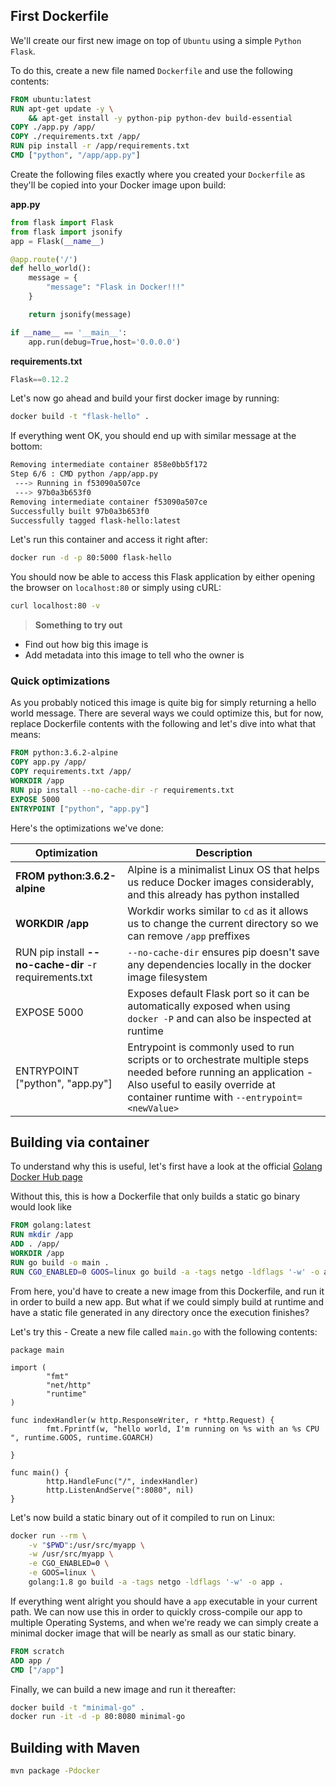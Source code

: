 ## First Dockerfile


We'll create our first new image on top of `Ubuntu` using a simple `Python Flask`. 

To do this, create a new file named `Dockerfile` and use the following contents:

```dockerfile
FROM ubuntu:latest
RUN apt-get update -y \
    && apt-get install -y python-pip python-dev build-essential
COPY ./app.py /app/
COPY ./requirements.txt /app/
RUN pip install -r /app/requirements.txt
CMD ["python", "/app/app.py"]
```

Create the following files exactly where you created your `Dockerfile` as they'll be copied into your Docker image upon build:

**app.py**

```python
from flask import Flask
from flask import jsonify
app = Flask(__name__)

@app.route('/')
def hello_world():
    message = {
    	"message": "Flask in Docker!!!"
    }

    return jsonify(message)

if __name__ == '__main__':
    app.run(debug=True,host='0.0.0.0')
```

**requirements.txt**

```python
Flask==0.12.2
```

Let's now go ahead and build your first docker image by running:

```bash
docker build -t "flask-hello" .
```

If everything went OK, you should end up with similar message at the bottom:

```bash
Removing intermediate container 858e0bb5f172
Step 6/6 : CMD python /app/app.py
 ---> Running in f53090a507ce
 ---> 97b0a3b653f0
Removing intermediate container f53090a507ce
Successfully built 97b0a3b653f0
Successfully tagged flask-hello:latest
```

Let's run this container and access it right after:

```bash
docker run -d -p 80:5000 flask-hello
```

You should now be able to access this Flask application by either opening the browser on `localhost:80` or simply using cURL:

```bash
curl localhost:80 -v
```

> **Something to try out**

* Find out how big this image is
* Add metadata into this image to tell who the owner is


### Quick optimizations

As you probably noticed this image is quite big for simply returning a hello world message. There are several ways we could optimize this, but for now, replace Dockerfile contents with the following and let's dive into what that means:

```dockerfile
FROM python:3.6.2-alpine
COPY app.py /app/
COPY requirements.txt /app/
WORKDIR /app
RUN pip install --no-cache-dir -r requirements.txt
EXPOSE 5000
ENTRYPOINT ["python", "app.py"]
```

Here's the optimizations we've done:

Optimization | Description
------------------------------------------------------------------------------ | --------------------------------------------------------------------------------- 
**FROM python:3.6.2-alpine**| Alpine is a minimalist Linux OS that helps us reduce Docker images considerably, and this already has python installed
**WORKDIR /app** | Workdir works similar to `cd` as it allows us to change the current directory so we can remove `/app` preffixes
RUN pip install **--no-cache-dir** -r requirements.txt | ``--no-cache-dir`` ensures pip doesn't save any dependencies locally in the docker image filesystem
EXPOSE 5000 | Exposes default Flask port so it can be automatically exposed when using `docker -P` and can also be inspected at runtime
ENTRYPOINT ["python", "app.py"] | Entrypoint is commonly used to run scripts or to orchestrate multiple steps needed before running an application - Also useful to easily override at container runtime with `--entrypoint=<newValue>`


## Building via container


To understand why this is useful, let's first have a look at the official [Golang Docker Hub page](https://hub.docker.com/_/golang/)

Without this, this is how a Dockerfile that only builds a static go binary would look like

```dockerfile
FROM golang:latest 
RUN mkdir /app 
ADD . /app/ 
WORKDIR /app 
RUN go build -o main .
RUN CGO_ENABLED=0 GOOS=linux go build -a -tags netgo -ldflags '-w' -o app . 
```

From here, you'd have to create a new image from this Dockerfile, and run it in order to build a new app. But what if we could simply build at runtime and have a static file generated in any directory once the execution finishes?

Let's try this - Create a new file called `main.go` with the following contents:

```golang
package main

import (
        "fmt"
        "net/http"
        "runtime"
)

func indexHandler(w http.ResponseWriter, r *http.Request) {
        fmt.Fprintf(w, "hello world, I'm running on %s with an %s CPU ", runtime.GOOS, runtime.GOARCH)

}

func main() {
        http.HandleFunc("/", indexHandler)
        http.ListenAndServe(":8080", nil)
}
```

Let's now build a static binary out of it compiled to run on Linux:

```bash
docker run --rm \
    -v "$PWD":/usr/src/myapp \
    -w /usr/src/myapp \
    -e CGO_ENABLED=0 \
    -e GOOS=linux \
    golang:1.8 go build -a -tags netgo -ldflags '-w' -o app .
```

If everything went alright you should have a `app` executable in your current path. We can now use this in order to quickly cross-compile our app to multiple Operating Systems, and when we're ready we can simply create a minimal docker image that will be nearly as small as our static binary.

```dockerfile
FROM scratch
ADD app /
CMD ["/app"]
```

Finally, we can build a new image and run it thereafter:

```bash
docker build -t "minimal-go" .
docker run -it -d -p 80:8080 minimal-go
```


## Building with Maven

```bash
mvn package -Pdocker
```

